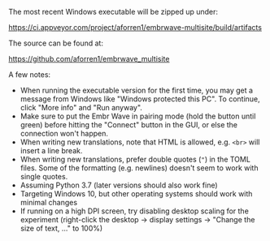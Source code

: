 
The most recent Windows executable will be zipped up under:

https://ci.appveyor.com/project/aforren1/embrwave-multisite/build/artifacts

The source can be found at:

https://github.com/aforren1/embrwave_multisite

A few notes:
 - When running the executable version for the first time, you may get a message from Windows like "Windows protected this PC". To continue, click "More info" and "Run anyway".
 - Make sure to put the Embr Wave in pairing mode (hold the button until green) before hitting
   the "Connect" button in the GUI, or else the connection won't happen.
 - When writing new translations, note that HTML is allowed, e.g. `<br>` will insert a line break.
 - When writing new translations, prefer double quotes (`"`) in the TOML files. Some of the formatting (e.g. newlines) doesn't seem to work with single quotes. 
 - Assuming Python 3.7 (later versions should also work fine)
 - Targeting Windows 10, but other operating systems should work with minimal changes
 - If running on a high DPI screen, try disabling desktop scaling for the experiment (right-click the desktop -> display settings -> "Change the size of text, ..." to 100%)